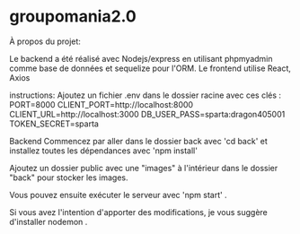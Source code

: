 # groupomania2.0

À propos du projet:

Le backend a été réalisé avec Nodejs/express en utilisant phpmyadmin comme base de données et sequelize pour l'ORM.
Le frontend utilise React, Axios


instructions:
Ajoutez un fichier .env dans le dossier racine avec ces clés :
PORT=8000
CLIENT_PORT=http://localhost:8000
CLIENT_URL=http://localhost:3000
DB_USER_PASS=sparta:dragon405001
TOKEN_SECRET=sparta


Backend
Commencez par aller dans le dossier back avec 'cd back' et installez toutes les dépendances avec 'npm install'

Ajoutez un dossier public avec une "images" à l'intérieur dans le dossier "back" pour stocker les images.

Vous pouvez ensuite exécuter le serveur avec 'npm start' .

Si vous avez l'intention d'apporter des modifications, je vous suggère d'installer nodemon .

